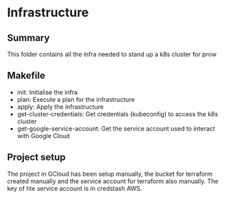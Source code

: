 # Infrastructure

## Summary

This folder contains all the infra needed to stand up a k8s cluster for prow

## Makefile

- init: Initialise the infra
- plan: Execute a plan for the infrastructure
- apply:  Apply the infrastructure 
- get-cluster-credentials: Get credentials (kubeconfig) to access the k8s cluster
- get-google-service-account: Get the service account used to interact with Google Cloud

## Project setup

The project in GCloud has been setup manually, the bucket for terraform created manually and the service account for terraform also manually. The key of hte service account is in credstash AWS.